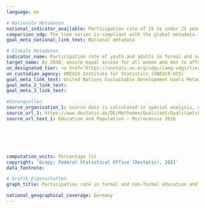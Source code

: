 ```yaml
---
language: en

# Nationale Metadaten
national_indicator_available: Participation rate of 15 to under 25 years old persons in formal and non-formal education and training in the previous 12 months<br>Participation rate of adults in formal and non-formal education and training in the previous 12 months
comparison_sdg: The time series is compliant with the global metadata.
goal_meta_national_link_text: National metadata

# Globale Metadaten
indicator_name: Participation rate of youth and adults in formal and non-formal education and training in the previous 12 months, by sex
target_name: By 2030, ensure equal access for all women and men to affordable and quality technical, vocational and tertiary education, including university
un_designated_tier: <a href="https://unstats.un.org/sdgs/iaeg-sdgs/tier-classification/" title="Click here for more information on the UN tier classification.">Tier II</a>
un_custodian_agency: UNESCO Institute for Statistics (UNESCO-UIS)
goal_meta_link_text: United Nations Sustainable Development Goals Metadata
goal_meta_2_link_text: 
goal_meta_3_link_text: 

#Datenquellen
source_organisation_1: source data is calculated in special analysis, not publicly available
source_url_1: https://www.destatis.de/DE/Methoden/Qualitaet/Qualitaetsberichte/Bevoelkerung/einfuehrung.html
source_url_text_1: Education and Population – Microcensus 2016






computation_units: Percentage (%)
copyright: '&copy; Federal Statistical Office (Destatis), 2021'
data_footnote: 

# Grafik Eigenschaften
graph_title: Participation rate in formal and non-formal education and training in the previous 12 months

national_geographical_coverage: Germany
---
```


<span></span>